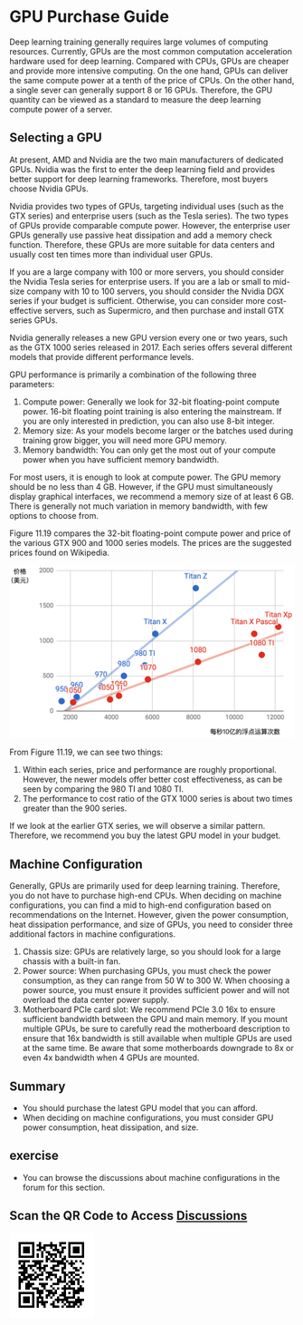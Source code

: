 # GPU Purchase Guide

Deep learning training generally requires large volumes of computing resources. Currently, GPUs are the most common computation acceleration hardware used for deep learning. Compared with CPUs, GPUs are cheaper and provide more intensive computing. On the one hand, GPUs can deliver the same compute power at a tenth of the price of CPUs. On the other hand, a single sever can generally support 8 or 16 GPUs. Therefore, the GPU quantity can be viewed as a standard to measure the deep learning compute power of a server.

## Selecting a GPU

At present, AMD and Nvidia are the two main manufacturers of dedicated GPUs. Nvidia was the first to enter the deep learning field and provides better support for deep learning frameworks. Therefore, most buyers choose Nvidia GPUs.

Nvidia provides two types of GPUs, targeting individual uses (such as the GTX series) and enterprise users (such as the Tesla series). The two types of GPUs provide comparable compute power. However, the enterprise user GPUs generally use passive heat dissipation and add a memory check function. Therefore, these GPUs are more suitable for data centers and usually cost ten times more than individual user GPUs.

If you are a large company with 100 or more servers, you should consider the Nvidia Tesla series for enterprise users. If you are a lab or small to mid-size company with 10 to 100 servers, you should consider the Nvidia DGX series if your budget is sufficient. Otherwise, you can consider more cost-effective servers, such as Supermicro, and then purchase and install GTX series GPUs.

Nvidia generally releases a new GPU version every one or two years, such as the GTX 1000 series released in 2017. Each series offers several different models that provide different performance levels.

GPU performance is primarily a combination of the following three parameters:

1. Compute power: Generally we look for 32-bit floating-point compute power. 16-bit floating point training is also entering the mainstream. If you are only interested in prediction, you can also use 8-bit integer.
2. Memory size: As your models become larger or the batches used during training grow bigger, you will need more GPU memory.
3. Memory bandwidth: You can only get the most out of your compute power when you have sufficient memory bandwidth.

For most users, it is enough to look at compute power. The GPU memory should be no less than 4 GB. However, if the GPU must simultaneously display graphical interfaces, we recommend a memory size of at least 6 GB. There is generally not much variation in memory bandwidth, with few options to choose from.

Figure 11.19 compares the 32-bit floating-point compute power and price of the various GTX 900 and 1000 series models. The prices are the suggested prices found on Wikipedia.

![Floating-point compute power and price comparison. ](../img/gtx.png)

From Figure 11.19, we can see two things:

1. Within each series, price and performance are roughly proportional. However, the newer models offer better cost effectiveness, as can be seen by comparing the 980 TI and 1080 TI.
2. The performance to cost ratio of the GTX 1000 series is about two times greater than the 900 series.

If we look at the earlier GTX series, we will observe a similar pattern. Therefore, we recommend you buy the latest GPU model in your budget.


## Machine Configuration

Generally, GPUs are primarily used for deep learning training. Therefore, you do not have to purchase high-end CPUs. When deciding on machine configurations, you can find a mid to high-end configuration based on recommendations on the Internet. However, given the power consumption, heat dissipation performance, and size of GPUs, you need to consider three additional factors in machine configurations.

1. Chassis size: GPUs are relatively large, so you should look for a large chassis with a built-in fan.
2. Power source: When purchasing GPUs, you must check the power consumption, as they can range from 50 W to 300 W. When choosing a power source, you must ensure it provides sufficient power and will not overload the data center power supply.
3. Motherboard PCIe card slot: We recommend PCIe 3.0 16x to ensure sufficient bandwidth between the GPU and main memory. If you mount multiple GPUs, be sure to carefully read the motherboard description to ensure that 16x bandwidth is still available when multiple GPUs are used at the same time. Be aware that some motherboards downgrade to 8x or even 4x bandwidth when 4 GPUs are mounted.


## Summary

* You should purchase the latest GPU model that you can afford.
* When deciding on machine configurations, you must consider GPU power consumption, heat dissipation, and size.

## exercise

* You can browse the discussions about machine configurations in the forum for this section.

## Scan the QR Code to Access [Discussions](https://discuss.gluon.ai/t/topic/1177)

![](../img/qr_buy-gpu.svg)
